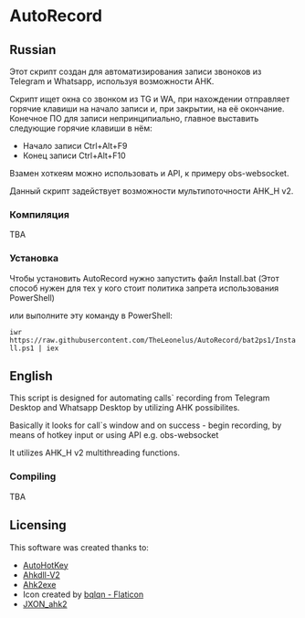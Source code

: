 # AutoRecord

## Russian

Этот скрипт создан для автоматизирования записи звоноков из Telegram и Whatsapp, используя возможности AHK.

Скрипт ищет окна со звонком из TG и WA, при нахождении отправляет горячие клавиши на начало записи и, при закрытии, на её окончание.
Конечное ПО для записи непринципиально, главное выставить следующие горячие клавиши в нём:

- Начало записи Ctrl+Alt+F9
- Конец записи Ctrl+Alt+F10

Взамен хоткеям можно использовать и API, к примеру obs-websocket.

Данный скрипт задействует возможности мультипоточности AHK_H v2.

### Компиляция

TBA

### Установка

Чтобы установить AutoRecord нужно запустить файл Install.bat (Этот способ нужен для тех у кого стоит политика запрета использования PowerShell)

или выполните эту команду в PowerShell:

`iwr https://raw.githubusercontent.com/TheLeonelus/AutoRecord/bat2ps1/Install.ps1 | iex`
## English

This script is designed for automating calls` recording from Telegram Desktop and Whatsapp Desktop by utilizing AHK possibilites.

Basically it looks for call`s window and on success - begin recording, by means of hotkey input or using API e.g. obs-websocket

It utilizes AHK_H v2 multithreading functions.

### Compiling

TBA

## Licensing

This software was created thanks to:

- [AutoHotKey](https://github.com/AutoHotkey/AutoHotkey/tree/alpha)
- [Ahkdll-V2](https://github.com/HotKeyIt/ahkdll-v2-release/)
- [Ahk2exe](https://github.com/AutoHotkey/Ahk2Exe)
- Icon created by [bqlqn - Flaticon](https://www.flaticon.com/free-icon/radio-waves_1340130)
- [JXON_ahk2](https://github.com/TheArkive/JXON_ahk2)
